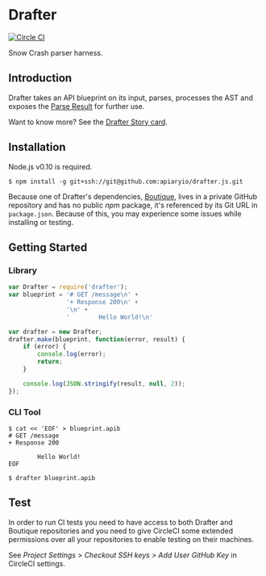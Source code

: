 # Drafter

[![Circle CI](https://circleci.com/gh/apiaryio/drafter.js.svg?style=svg&circle-token=f4b9c3fc34979e81d36c9d15e576e23f62e1e913)](https://circleci.com/gh/apiaryio/drafter.js)

Snow Crash parser harness.

## Introduction
Drafter takes an API blueprint on its input, parses, processes the AST and exposes the [Parse Result][] for further use.

Want to know more? See the [Drafter Story card][].

## Installation
Node.js v0.10 is required.

```shell
$ npm install -g git+ssh://git@github.com:apiaryio/drafter.js.git
```

Because one of Drafter's dependencies, [Boutique][], lives in a private GitHub repository and has no public _npm_ package, it's referenced by its Git URL in `package.json`. Because of this, you may experience some issues while installing or testing.

## Getting Started

### Library
```js
var Drafter = require('drafter');
var blueprint = '# GET /message\n' +
                '+ Response 200\n' +
                '\n' +
                '        Hello World!\n'

var drafter = new Drafter;
drafter.make(blueprint, function(error, result) {
    if (error) {
        console.log(error);
        return;
    }

    console.log(JSON.stringify(result, null, 2));
});
```

### CLI Tool

```shell
$ cat << 'EOF' > blueprint.apib
# GET /message
+ Response 200

        Hello World!
EOF

$ drafter blueprint.apib
```

## Test
In order to run CI tests you need to have access to both Drafter and Boutique repositories and you need to give CircleCI some extended permissions over all your repositories to enable testing on their machines.

See _Project Settings > Checkout SSH keys > Add User GitHub Key_ in CircleCI settings.

[Drafter Story card]: https://trello.com/c/lS76AEU3/21-drafter
[Boutique]: https://github.com/apiaryio/boutique
[Parse Result]: https://github.com/apiaryio/api-blueprint-ast/blob/master/Parse%20Result.md
